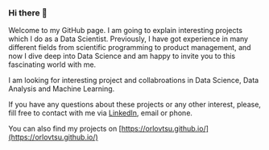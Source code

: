 ### Hi there 👋

Welcome to my GitHub page. I am going to explain interesting projects which I do as a Data Scientist.
Previously, I have got experience in many different fields from scientific programming to product management, and now I dive deep into Data Science and am happy to invite you to this fascinating world with me. 

I am looking for interesting project and collabroations in Data Science, Data Analysis and Machine Learning.

If you have any questions about these projects or any other interest, please, fill free to contact with me via [LinkedIn](https://www.linkedin.com/in/orlovtsu/), email or phone.

You can also find my projects on [https://orlovtsu.github.io/](https://orlovtsu.github.io/)

<!--
**orlovtsu/orlovtsu** is a ✨ _special_ ✨ repository because its `README.md` (this file) appears on your GitHub profile.

Here are some ideas to get you started:

- 🔭 I’m currently working on ...
- 🌱 I’m currently learning ...
- 👯 I’m looking to collaborate on ...
- 🤔 I’m looking for help with ...
- 💬 Ask me about ...
- 📫 How to reach me: ...
- 😄 Pronouns: ...
- ⚡ Fun fact: ...
-->
